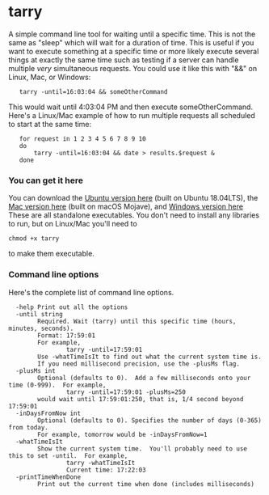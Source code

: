 # tarry
A simple command line tool for waiting until a specific time.  This is not the same as "sleep" which will wait for a duration of time.
This is useful if you want to execute something at a specific time or more likely execute several things at exactly the same time such as testing if a server can handle multiple <em>very</em> simultaneous requests.  You could use it like this with "&&" on Linux, Mac, or Windows:

```
   tarry -until=16:03:04 && someOtherCommand
```
This would wait until 4:03:04 PM and then execute someOtherCommand.  Here's a Linux/Mac example of how to run multiple requests all scheduled to start at the same time:

```
   for request in 1 2 3 4 5 6 7 8 9 10
   do
       tarry -until=16:03:04 && date > results.$request &
   done
```

### You can get it here
You can download the [Ubuntu version here](https://metaphyze-public.s3.amazonaws.com/tarry/releases/1.0/ubuntu/tarry) (built on Ubuntu 18.04LTS), the [Mac version here](https://metaphyze-public.s3.amazonaws.com/tarry/releases/1.0/macos/tarry) (built on macOS Mojave), and [Windows version here]()  These are all standalone executables.  You don't need to install any libraries to run, but on Linux/Mac you'll need to 
```
chmod +x tarry
```
to make them executable.


### Command line options
Here's the complete list of command line options.  
```
  -help Print out all the options
  -until string
        Required. Wait (tarry) until this specific time (hours, minutes, seconds).  
        Format: 17:59:01
        For example,
                tarry -until=17:59:01
        Use -whatTimeIsIt to find out what the current system time is.  
        If you need millisecond precision, use the -plusMs flag.
  -plusMs int
        Optional (defaults to 0).  Add a few milliseconds onto your time (0-999).  For example,
                tarry -until=17:59:01 -plusMs=250
        would wait until 17:59:01:250, that is, 1/4 second beyond 17:59:01
  -inDaysFromNow int
        Optional (defaults to 0). Specifies the number of days (0-365) from today.  
        For example, tomorrow would be -inDaysFromNow=1
  -whatTimeIsIt
        Show the current system time.  You'll probably need to use this to set -until.  For example,
                tarry -whatTimeIsIt
                Current time: 17:22:03
  -printTimeWhenDone
        Print out the current time when done (includes milliseconds)
              
```
